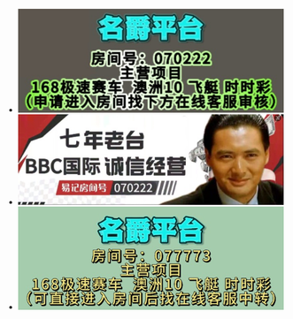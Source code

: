 <!-- 头部保留原始结构 -->
<!DOCTYPE html>
<html>
<head>
  <!-- 元标签和CSS链接（已调整顺序） -->
  <meta name="viewport" content="width=device-width, initial-scale=1.0, maximum-scale=1.0, user-scalable=no">
  <!-- 其他CSS -->
  <link type="text/css" rel="stylesheet" href="./BV澳门娱乐_files/chatStyle.css">
</head>
<body>
  <!-- 页面内容 -->

  <!-- 修正后的Swiper轮播（仅保留一个） -->
  <div class="ban swiper-container">
    <ul class="swiper-wrapper">
      <li class="swiper-slide"><img src="./BV澳门娱乐_files/1.jpg" alt=""></li>
      <li class="swiper-slide"><img src="./BV澳门娱乐_files/4.jpg" alt=""></li>
      <li class="swiper-slide"><img src="./BV澳门娱乐_files/2.jpg" alt=""></li>
    </ul>
  </div>

  <!-- 其他内容 -->

  <!-- 修正后的脚本加载 -->
  <script src="./BV澳门娱乐_files/jquery-1.11.1.min.js"></script>
  <script src="./BV澳门娱乐_files/swiper.min.js"></script>
  <script src="./BV澳门娱乐_files/cesu.js"></script>
  <script>
    // Swiper初始化
    var swiper = new Swiper('.swiper-container', {
      loop: true,
      autoplay: { delay: 3000 }
    });
  </script>
</body>
</html>

